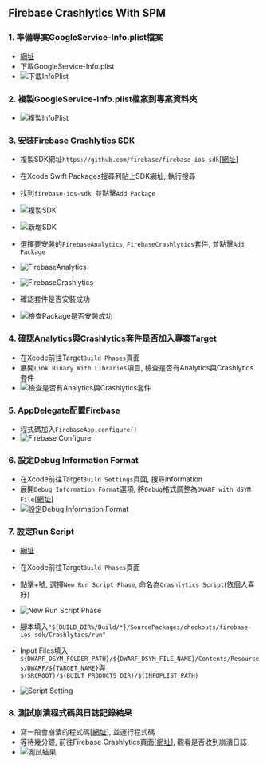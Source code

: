 ## Firebase Crashlytics With SPM

### 1. 準備專案GoogleService-Info.plist檔案

* [網址](https://console.firebase.google.com/)
* 下載GoogleService-Info.plist
* ![下載InfoPlist](./image/fig.1.png)

### 2. 複製GoogleService-Info.plist檔案到專案資料夾

* ![複製InfoPlist](./image/fig.2.png)

### 3. 安裝Firebase Crashlytics SDK

* 複製SDK網址`https://github.com/firebase/firebase-ios-sdk`[[網址](https://firebase.google.com/docs/crashlytics/get-started?platform=ios)]
* 在Xcode Swift Packages搜尋列貼上SDK網址, 執行搜尋
* 找到`firebase-ios-sdk`, 並點擊`Add Package`
* ![複製SDK](./image/fig.3-1.png)
* ![新增SDK](./image/fig.3-2.png)

* 選擇要安裝的`FirebaseAnalytics`, `FirebaseCrashlytics`套件, 並點擊`Add Package`
* ![FirebaseAnalytics](./image/fig.3-3.png)
* ![FirebaseCrashlytics](./image/fig.3-4.png)

* 確認套件是否安裝成功
* ![檢查Package是否安裝成功](./image/fig.3-5.png)

### 4. 確認Analytics與Crashlytics套件是否加入專案Target

* 在Xcode前往Target`Build Phases`頁面
* 展開`Link Binary With Libraries`項目, 檢查是否有Analytics與Crashlytics套件
* ![檢查是否有Analytics與Crashlytics套件](./image/fig.4.png)

### 5. AppDelegate配置Firebase

* 程式碼加入`FirebaseApp.configure()`
* ![Firebase Configure](./image/fig.5.png)

### 6. 設定Debug Information Format

* 在Xcode前往Target`Build Settings`頁面, 搜尋information
* 展開`Debug Information Format`選項, 將`Debug`格式調整為`DWARF with dSYM File`[[網址](https://firebase.google.com/docs/crashlytics/get-started?platform=ios#set-up-dsym-uploading)]
* ![設定Debug Information Format](./image/fig.6.png)

### 7. 設定Run Script

* [網址](https://firebase.google.com/docs/crashlytics/get-started?platform=ios#set-up-dsym-uploading)
* 在Xcode前往Target`Build Phases`頁面
* 點擊+號, 選擇`New Run Script Phase`, 命名為`Crashlytics Script`(依個人喜好)
* ![New Run Script Phase](./image/fig.7-1.png)

* 腳本填入`"${BUILD_DIR%/Build/*}/SourcePackages/checkouts/firebase-ios-sdk/Crashlytics/run"`
* Input Files填入`${DWARF_DSYM_FOLDER_PATH}/${DWARF_DSYM_FILE_NAME}/Contents/Resources/DWARF/${TARGET_NAME}`與`$(SRCROOT)/$(BUILT_PRODUCTS_DIR)/$(INFOPLIST_PATH)`
* ![Script Setting](./image/fig.7-2.png)

### 8. 測試崩潰程式碼與日誌記錄結果

* 寫一段會崩潰的程式碼[[網址](https://firebase.google.com/docs/crashlytics/get-started?platform=ios#force-test-crash)], 並運行程式碼
* 等待幾分鐘, 前往Firebase Crashlytics頁面[[網址](https://console.firebase.google.com/project/_/crashlytics)], 觀看是否收到崩潰日誌
* ![測試結果](./image/fig.8.png)
